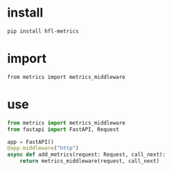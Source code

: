 # install
```
pip install hfl-metrics
```

# import 
`from metrics import metrics_middleware`

# use
```python
from metrics import metrics_middleware
from fastapi import FastAPI, Request

app = FastAPI()
@app.middleware("http")
async def add_metrics(request: Request, call_next):
    return metrics_middleware(request, call_next)
```